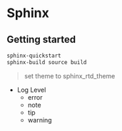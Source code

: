 # Sphinx

## Getting started

```sh
sphinx-quickstart
sphinx-build source build
```

> set theme to sphinx_rtd_theme

- Log Level
   - error
   - note
   - tip
   - warning






